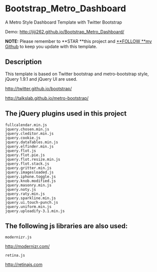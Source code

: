 Bootstrap_Metro_Dashboard
=========================

A Metro Style Dashboard Template with Twitter Bootstrap

Demo: http://jiji262.github.io/Bootstrap_Metro_Dashboard/

**NOTE:** Please remember to **STAR **this project and [**FOLLOW **my Github](https://github.com/jiji262) to keep you update with this template.

Description
----------------------------
This template is based on Twitter bootstrap and metro-bootstrap style, jQuery 1.9.1 and jQuery UI are used.

http://twitter.github.io/bootstrap/

http://talkslab.github.io/metro-bootstrap/


The jQuery plugins used in this project
---------------------------

    fullcalendar.min.js
    jquery.chosen.min.js
    jquery.cleditor.min.js
    jquery.cookie.js
    jquery.dataTables.min.js
    jquery.elfinder.min.js
    jquery.flot.js
    jquery.flot.pie.js
    jquery.flot.resize.min.js
    jquery.flot.stack.js
    jquery.gritter.min.js
    jquery.imagesloaded.js
    jquery.iphone.toggle.js
    jquery.knob.modified.js
    jquery.masonry.min.js
    jquery.noty.js
    jquery.raty.min.js
    jquery.sparkline.min.js
    jquery.ui.touch-punch.js
    jquery.uniform.min.js
    jquery.uploadify-3.1.min.js
    
The following js libraries are also used:
---------------------------  
    modernizr.js
    
http://modernizr.com/
    
    retina.js
    
http://retinajs.com
